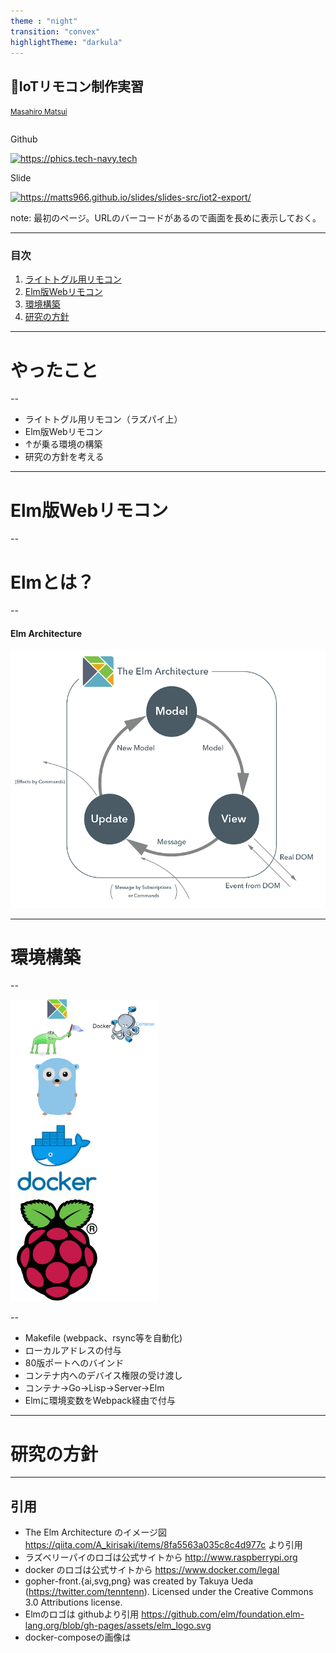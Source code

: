 ```yaml
---
theme : "night"
transition: "convex"
highlightTheme: "darkula"
---
```


## IoTリモコン制作実習

<small>[Masahiro Matsui](https://tech-navy.tech)</small>
<div style='display:inline-block;'>
<p>Github</p>
<a rel='nofollow' href='https://github.com/Koshizuka-lab/2019_DUCRB_Remocon_Project/matsui' style='cursor:default;'><img src='https://chart.googleapis.com/chart?cht=qr&chl=https://github.com/Koshizuka-lab/2019_DUCRB_Remocon_Project/matsui&chs=210x210&choe=UTF-8&chld=L|2' alt='https://phics.tech-navy.tech' title='Service'></a>
</div>
<div style='display:inline-block;'>
<p>Slide</p>
<a rel='nofollow' href='https://matts966.github.io/slides/slides-src/iot2-export/' style='cursor:default'><img src='https://chart.googleapis.com/chart?cht=qr&chl=https%3A%2F%2Fmatts966.github.io%2Fslides%2Fslides-src%2Fiot-export%2F&chs=210x210&choe=UTF-8&chld=L|2' alt='https://matts966.github.io/slides/slides-src/iot2-export/' title='Slide'></a>
</div>

note: 最初のページ。URLのバーコードがあるので画面を長めに表示しておく。

---

### 目次

1. [ライトトグル用リモコン](#/2) 
2. [Elm版Webリモコン](#/3)
3. [環境構築](#/4)
4. [研究の方針](#/5)

---

# やったこと

--

- ライトトグル用リモコン（ラズパイ上）
- Elm版Webリモコン
- ↑が乗る環境の構築
- 研究の方針を考える

---

# Elm版Webリモコン

--

# Elmとは？

--

#### Elm Architecture

![elm_arch.png](./images/elm_arch.png)

---

# 環境構築

--

![iot2-layer.png](./images/iot2-layer.png)

--

- Makefile (webpack、rsync等を自動化)
- ローカルアドレスの付与
- 80版ポートへのバインド
- コンテナ内へのデバイス権限の受け渡し
- コンテナ→Go→Lisp→Server→Elm
- Elmに環境変数をWebpack経由で付与

---

# 研究の方針

---

## 引用

- The Elm Architecture のイメージ図 https://qiita.com/A_kirisaki/items/8fa5563a035c8c4d977c より引用
- ラズベリーパイのロゴは公式サイトから http://www.raspberrypi.org
- docker のロゴは公式サイトから https://www.docker.com/legal
- gopher-front.{ai,svg,png} was created by Takuya Ueda (https://twitter.com/tenntenn). Licensed under the Creative Commons 3.0 Attributions license.
- Elmのロゴは githubより引用 https://github.com/elm/foundation.elm-lang.org/blob/gh-pages/assets/elm_logo.svg
- docker-composeの画像は